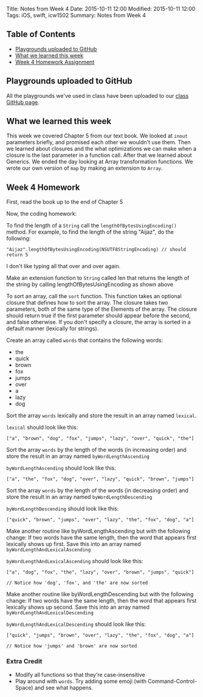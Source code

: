 Title: Notes from Week 4
Date: 2015-10-11 12:00
Modified: 2015-10-11 12:00
Tags: iOS, swift, icw1502
Summary: Notes from Week 4

## Table of Contents

* [Playgrounds uploaded to GitHub](#toc1)
* [What we learned this week](#toc2)
* [Week 4 Homework Assignment](#toc3)

## <a name="toc1"></a>Playgrounds uploaded to GitHub

All the playgrounds we've used in class have been uploaded to our [class GitHub page](https://github.com/aijaz/icw1502).

## <a name="toc2"></a>What we learned this week

This week we covered Chapter 5 from our text book. We looked at `inout` parameters briefly, and promised each other we wouldn't use them. Then we learned about closures and the what optimizations we can make when a closure is the last parameter in a function call. After that we learned about Generics. We ended the day looking at Array transformation functions. We wrote our own version of `map` by making an extension to `Array`. 

## <a name="toc3"></a>Week 4 Homework

First, read the book up to the end of Chapter 5

Now, the coding homework: 

To find the length of a `String` call the `lengthOfBytesUsingEncoding()` method. For example, to find the length of the string "Aijaz", do the following:

    "Aijaz".lengthOfBytesUsingEncoding(NSUTF8StringEncoding) // should return 5

I don't like typing all that over and over again.

Make an extension function to `String` called len that returns the length of the string by calling lengthOfBytesUsingEncoding as shown above

To sort an array, call the `sort` function. This function takes an optional closure that defines how to sort the array. The closure takes two parameters, both of the same type of the Elements of the array. The closure should return true if the first parameter should appear before the second, and false otherwise. If you don't specify a closure, the array is sorted in a default manner (lexically for strings).

Create an array called `words` that contains the following words: 

* the
* quick
* brown
* fox
* jumps 
* over
* a 
* lazy
* dog

Sort the array `words` lexically and store the result in an array named `lexical`.

`lexical` should look like this:

    ["a", "brown", "dog", "fox", "jumps", "lazy", "over", "quick", "the"]

Sort the array `words` by the length of the words (in increasing order) and store the result in an array named `byWordLengthAscending`

`byWordLengthAscending` should look like this: 

    ["a", "the", "fox", "dog", "over", "lazy", "quick", "brown", "jumps"]

 Sort the array `words` by the length of the words (in decreasing order) and store the result in an array named `byWordLengthDescending`

`byWordLengthDescending` should look like this: 

    ["quick", "brown", "jumps", "over", "lazy", "the", "fox", "dog", "a"]

Make another routine like byWordLengthAscending but with the following change: If two words have the same length, then the word that appears first lexically shows up first. Save this into an array named `byWordLengthAndLexicalAscending`

`byWordLengthAndLexicalAscending` should look like this:     

    ["a", "dog", "fox", "the", "lazy", "over", "brown", "jumps", "quick"]

    // Notice how 'dog', 'fox', and 'the' are now sorted

Make another routine like byWordLengthDescending but with the following change: If two words have the same length, then the word that appears first lexically shows up second. Save this into an array named `byWordLengthAndLexicalDescending`

`byWordLengthAndLexicalDescending` should look like this:     

    ["quick", "jumps", "brown", "over", "lazy", "the", "fox", "dog", "a"]

    // Notice how 'jumps' and 'brown' are now sorted

### Extra Credit

* Modify all functions so that they're case-insensitive    
* Play around with `words`. Try adding some emoji (with Command-Control-Space) and see what happens.





   




